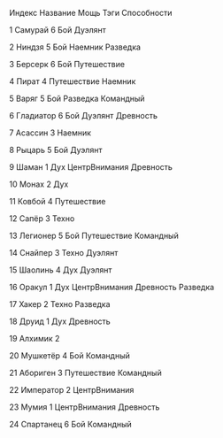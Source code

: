 Индекс Название Мощь
Тэги
Способности

1 Самурай 6
Бой Дуэлянт

2 Ниндзя 5
Бой Наемник Разведка

3 Берсерк 6
Бой Путешествие

4 Пират 4
Путешествие Наемник

5 Варяг 5
Бой Разведка Командный

6 Гладиатор 6
Бой Дуэлянт Древность

7 Асассин 3
Наемник

8 Рыцарь 5
Бой Дуэлянт

9 Шаман 1 
Дух ЦентрВнимания Древность

10 Монах 2 
Дух

11 Ковбой 4
Путешествие

12 Сапёр 3
Техно

13 Легионер 5
Бой Путешествие Командный

14 Снайпер 3
Техно Дуэлянт

15 Шаолинь 4 
Дух Дуэлянт

16 Оракул 1 
Дух ЦентрВнимания Древность Разведка

17 Хакер 2
Техно Разведка

18 Друид 1 
Дух Древность

19 Алхимик 2

20 Мушкетёр 4
Бой Командный

21 Абориген 3
Путешествие Командный

22 Император 2 
ЦентрВнимания

23 Мумия 1 
ЦентрВнимания Древность

24 Спартанец 6
Бой Командный
